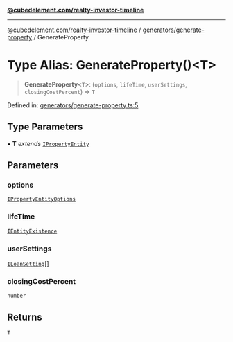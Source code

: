 [**@cubedelement.com/realty-investor-timeline**](../../../index.md)

---

[@cubedelement.com/realty-investor-timeline](../../../modules.md) / [generators/generate-property](../index.md) / GenerateProperty

# Type Alias: GenerateProperty()\<T\>

> **GenerateProperty**\<`T`\>: (`options`, `lifeTime`, `userSettings`, `closingCostPercent`) => `T`

Defined in: [generators/generate-property.ts:5](https://github.com/kvernon/realty-investor-timeline/blob/d14161e46dc540b751017ae4b2cfca53cbab658c/src/generators/generate-property.ts#L5)

## Type Parameters

• **T** _extends_ [`IPropertyEntity`](../../../properties/i-property-entity/interfaces/IPropertyEntity.md)

## Parameters

### options

[`IPropertyEntityOptions`](../../i-property-entity-options/interfaces/IPropertyEntityOptions.md)

### lifeTime

[`IEntityExistence`](../../../properties/i-entity-existence/interfaces/IEntityExistence.md)

### userSettings

[`ILoanSetting`](../../../loans/i-loan-settings/interfaces/ILoanSetting.md)[]

### closingCostPercent

`number`

## Returns

`T`
